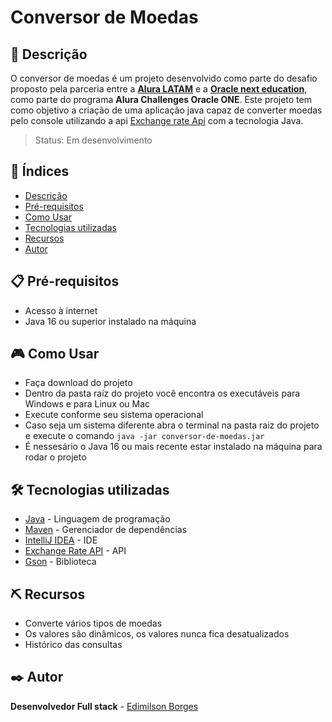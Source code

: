 # Conversor de Moedas

## 📖 Descrição
O conversor de moedas é um projeto desenvolvido como parte do desafio proposto pela parceria entre a **[Alura LATAM](https://www.aluracursos.com/)** e a **[Oracle next education](https://www.oracle.com/br/education/oracle-next-education/)**, como parte do programa **Alura Challenges Oracle ONE**. Este projeto tem como objetivo a criação de uma aplicação java capaz de converter moedas pelo console utilizando a api [Exchange rate Api](https://www.exchangerate-api.com/) com a tecnologia Java.   

> Status: Em desenvolvimento

## 📑 Índices
- [Descrição](#-descrição)
- [Pré-requisitos](#-pré-requisitos)
- [Como Usar](#-como-usar)
- [Tecnologias utilizadas](#️-tecnologias-utilizadas)
- [Recursos](#️-recursos)
- [Autor](#️-autor)

## 📋 Pré-requisitos
 - Acesso à internet
 - Java 16 ou superior instalado na máquina
## 🎮 Como Usar
- Faça download do projeto
- Dentro da pasta raíz do projeto você encontra os executáveis para Windows e para Linux ou Mac
- Execute conforme seu sistema operacional
- Caso seja um sistema diferente abra o terminal na pasta raiz do projeto e execute o comando ``` java -jar conversor-de-moedas.jar ```
- É nessesário o Java 16 ou mais recente estar instalado na máquina para rodar o projeto
## 🛠️ Tecnologias utilizadas
- [Java](https://www.java.com/pt-BR/) -  Linguagem de programação
- [Maven](https://maven.apache.org/) - Gerenciador de dependências
- [IntelliJ IDEA](https://www.jetbrains.com/idea/) - IDE
- [Exchange Rate API](https://www.exchangerate-api.com/) - API
- [Gson](https://github.com/google/gson) - Biblioteca
## ⛏️ Recursos
- Converte vários tipos de moedas
- Os valores são dinâmicos, os valores nunca fica desatualizados 
- Histórico das consultas
## ✒️ Autor
**Desenvolvedor Full stack** - [Edimilson Borges](https://github.com/EdimilsonBorges)
